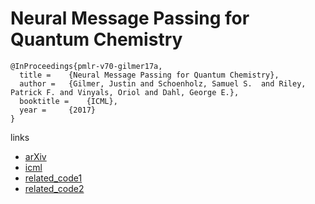 # Neural Message Passing for Quantum Chemistry
```
@InProceedings{pmlr-v70-gilmer17a,
  title = 	 {Neural Message Passing for Quantum Chemistry},
  author = 	 {Gilmer, Justin and Schoenholz, Samuel S.  and Riley, Patrick F. and Vinyals, Oriol and Dahl, George E.},
  booktitle = 	 {ICML},
  year = 	 {2017}
}
```

links
- [arXiv](https://arxiv.org/abs/1704.01212)
- [icml](http://proceedings.mlr.press/v70/gilmer17a.html)
- [related_code1](https://github.com/priba/nmp_qc)
- [related_code2](https://github.com/pfnet-research/chainer-chemistry)
